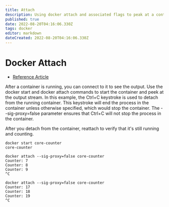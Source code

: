 ```yaml
---
title: Attach 
description: Using docker attach and associated flags to peak at a container's output stream. 
published: true
date: 2022-08-20T04:16:06.330Z
tags: docker
editor: markdown
dateCreated: 2022-08-20T04:16:06.330Z
---
```


# Docker Attach

- [Reference Article](https://docs.microsoft.com/en-us/dotnet/core/docker/build-container?tabs=linux)

After a container is running, you can connect to it to see the output. Use the docker start and docker attach commands to start the container and peek at the output stream. In this example, the Ctrl+C keystroke is used to detach from the running container. This keystroke will end the process in the container unless otherwise specified, which would stop the container. The --sig-proxy=false parameter ensures that Ctrl+C will not stop the process in the container.

After you detach from the container, reattach to verify that it's still running and counting.

```
docker start core-counter
core-counter

docker attach --sig-proxy=false core-counter
Counter: 7
Counter: 8
Counter: 9
^C

docker attach --sig-proxy=false core-counter
Counter: 17
Counter: 18
Counter: 19
^C
```
